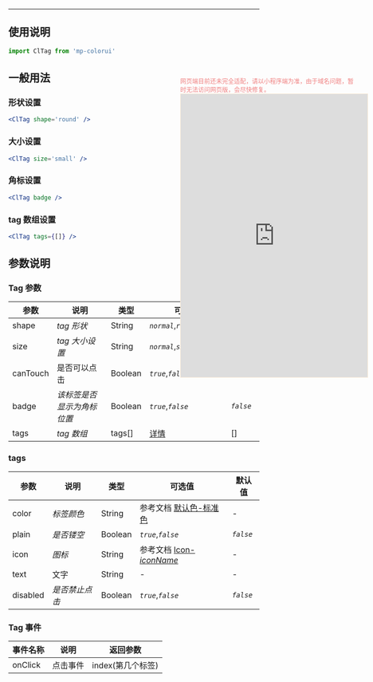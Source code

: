 ****

## 使用说明

```js
import ClTag from 'mp-colorui'
```

## 一般用法

### 形状设置

```jsx
<ClTag shape='round' />
```

### 大小设置

```jsx
<ClTag size='small' />
```

### 角标设置

```jsx
<ClTag badge />
```

### tag 数组设置

```jsx
<ClTag tags={[]} />
```

## 参数说明

### Tag 参数

| 参数     | 说明                       | 类型    | 可选值                          | 默认值     |
| -------- | -------------------------- | ------- | ------------------------------- | ---------- |
| shape    | *tag 形状*                 | String  | *`normal`*,*`round`*,*`radius`* | *`normal`* |
| size     | *tag 大小设置*             | String  | *`normal`*,*`small`*            | *`normal`* |
| canTouch | 是否可以点击               | Boolean | *`true`*,*`false`*              | *`false`*  |
| badge    | *该标签是否显示为角标位置* | Boolean | *`true`*,*`false`*              | *`false`*  |
| tags     | *tag 数组*                 | tags[]  | [详情](/view/tag?id=tags)       | []         |

### tags

| 参数     | 说明           | 类型    | 可选值                                                       | 默认值    |
| -------- | -------------- | ------- | ------------------------------------------------------------ | --------- |
| color    | *标签颜色*     | String  | 参考文档 [默认色-标准色](/home/color?id=标准色) | -         |
| plain    | *是否镂空*     | Boolean | *`true`*,*`false`*                                           | *`false`* |
| icon     | *图标*         | String  | 参考文档 [Icon-*iconName*](/base/icon?id=iconname)           | -         |
| text     | 文字           | String  | -                                                            | -         |
| disabled | *是否禁止点击* | Boolean | *`true`*,*`false`*                                           | *`false`* |



### Tag 事件

| 事件名称 | 说明     | 返回参数          |
| -------- | -------- | ----------------- |
| onClick  | 点击事件 | index(第几个标签) |


<div style="position: fixed; right:10px; top: 5%">
<div style="width: 355px; display: flex; flex-wrap: wrap; justify-content: center; align-items: center; font-size: 12px; color: lightcoral">网页端目前还未完全适配，请以小程序端为准，由于域名问题，暂时无法访问网页版，会尽快修复。</div>
<iframe style="border: 1px solid antiquewhite" src="https://118.25.36.24/#/pages/components/tag/index" height="568" width="375"></iframe>
</div>
